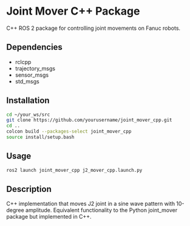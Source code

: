 # Joint Mover C++ Package

C++ ROS 2 package for controlling joint movements on Fanuc robots.

## Dependencies
- rclcpp
- trajectory_msgs
- sensor_msgs
- std_msgs

## Installation
```bash
cd ~/your_ws/src
git clone https://github.com/yourusername/joint_mover_cpp.git
cd ..
colcon build --packages-select joint_mover_cpp
source install/setup.bash
```

## Usage
```bash
ros2 launch joint_mover_cpp j2_mover_cpp.launch.py
```

## Description
C++ implementation that moves J2 joint in a sine wave pattern with 10-degree amplitude.
Equivalent functionality to the Python joint_mover package but implemented in C++.